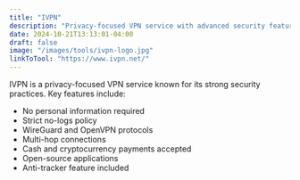 ```yaml
---
title: "IVPN"
description: "Privacy-focused VPN service with advanced security features"
date: 2024-10-21T13:13:01-04:00
draft: false
image: "/images/tools/ivpn-logo.jpg"
linkToTool: "https://www.ivpn.net/"
---
```

IVPN is a privacy-focused VPN service known for its strong security practices. Key features include:
- No personal information required
- Strict no-logs policy
- WireGuard and OpenVPN protocols
- Multi-hop connections
- Cash and cryptocurrency payments accepted
- Open-source applications
- Anti-tracker feature included
